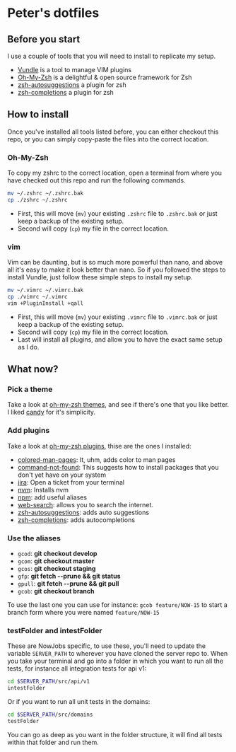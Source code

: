 # Peter's dotfiles

## Before you start
I use a couple of tools that you will need to install to replicate my setup.

* [Vundle](https://github.com/VundleVim/Vundle.vim) is a tool to manage VIM plugins
* [Oh-My-Zsh](https://ohmyz.sh/) is a delightful & open source framework for Zsh
* [zsh-autosuggestions](https://github.com/zsh-users/zsh-autosuggestions/blob/master/INSTALL.md) a plugin for zsh
* [zsh-completions](https://github.com/zsh-users/zsh-completions) a plugin for zsh

## How to install
Once you've installed all tools listed before, you can either checkout this repo, or you can simply copy-paste the files into the correct location.

### Oh-My-Zsh
To copy my zshrc to the correct location, open a terminal from where you have checked out this repo and run the following commands.

```bash
mv ~/.zshrc ~/.zshrc.bak
cp ./zshrc ~/.zshrc
```

* First, this will move (`mv`) your existing `.zshrc` file to `.zshrc.bak` or just keep a backup of the existing setup.
* Second will copy (`cp`) my file in the correct location.

### vim
Vim can be daunting, but is so much more powerful than nano, and above all it's easy to make it look better than nano. So if you followed the steps to install Vundle, just follow these simple steps to install my setup.

```bash
mv ~/.vimrc ~/.vimrc.bak
cp ./vimrc ~/.vimrc
vim +PluginInstall +qall
```

* First, this will move (`mv`) your existing `.vimrc` file to `.vimrc.bak` or just keep a backup of the existing setup.
* Second will copy (`cp`) my file in the correct location.
* Last will install all plugins, and allow you to have the exact same setup as I do.

## What now?

### Pick a theme
Take a look at [oh-my-zsh themes](https://github.com/ohmyzsh/ohmyzsh/wiki/Themes), and see if there's one that you like better. I liked [candy](https://github.com/ohmyzsh/ohmyzsh/wiki/Themes#candy) for it's simplicity. 


### Add plugins
Take a look at [oh-my-zsh plugins](https://github.com/ohmyzsh/ohmyzsh/wiki/Plugins), thise are the ones I installed: 

* [colored-man-pages](https://github.com/ohmyzsh/ohmyzsh/tree/master/plugins/colored-man-pages): It, uhm, adds color to man pages
* [command-not-found](https://github.com/ohmyzsh/ohmyzsh/tree/master/plugins/command-not-found): This suggests how to install packages that you don't yet have on your system
* [jira](https://github.com/ohmyzsh/ohmyzsh/tree/master/plugins/jira): Open a ticket from your terminal
* [nvm](https://github.com/ohmyzsh/ohmyzsh/tree/master/plugins/nvm): Installs nvm
* [npm](https://github.com/ohmyzsh/ohmyzsh/tree/master/plugins/npm): add useful aliases
* [web-search](https://github.com/ohmyzsh/ohmyzsh/tree/master/plugins/web-search): allows you to search the internet. 
* [zsh-autosuggestions](https://github.com/ohmyzsh/ohmyzsh/tree/master/plugins/zsh-autosuggestions): adds auto suggestions
* [zsh-completions](https://github.com/ohmyzsh/ohmyzsh/tree/master/plugins/zsh-completions): adds autocompletions

### Use the aliases

* `gcod`: **git checkout develop**
* `gcom`: **git checkout master**
* `gcos`: **git checkout staging**
* `gfp`: **git fetch --prune && git status**
* `gpull`: **git fetch --prune && git pull**
* `gcob`: **git checkout branch**

To use the last one you can use for instance: `gcob feature/NOW-15` to start a branch form where you were named `feature/NOW-15`

### testFolder and intestFolder
These are NowJobs specific, to use these, you'll need to update the variable `SERVER_PATH` to wherever you have cloned the server repo to. When you take your terminal and go into a folder in which you want to run all the tests, for instance all integration tests for api v1:

```bash
cd $SERVER_PATH/src/api/v1
intestFolder
```

Or if you want to run all unit tests in the domains:
```bash
cd $SERVER_PATH/src/domains
testFolder
```

You can go as deep as you want in the folder structure, it will find all tests within that folder and run them.